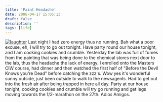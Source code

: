 ```yaml
---
title: 'Paint Headache'
date: 2008-04-17 15:06:13
draft: false
description: ''
tags: [life]
---
```


[![](/shared/2008/04/laughter.gif "laughter")](/shared/2008/04/laughter.gif) Last night I had zero energy thus no running. Bah what a poor excuse, eh, I will try to go out tonight. Have party round our house tonight, and I am cooking cookies and crumble. Yesterday the lab was full of fumes from the painting that was being done to the chemical stores next door to the lab, thus the headache the lack of energy. I enrolled onto the Masters CIW course, had dinner and then watched the first half of "Before the Devil Knows you're Dead" before catching the zzz's. Wow yes it's wonderful sunny outside, just been outside to walk to the newsagents. Had to get out into the fresh air after being trapped in here all day. Party at our house tonight, cooking cookies and crumble will try go running and get legs moving towards the 1/2-marathon on the 27th. Adios Amigos.